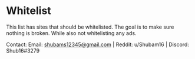 # Whitelist

This list has sites that should be whitelisted. The goal is to make sure nothing is broken. While also not whitelisting any ads.

Contact: Email: shubams12345@gmail.com |  Reddit: u/Shubam16 | Discord: Shub16#3279
